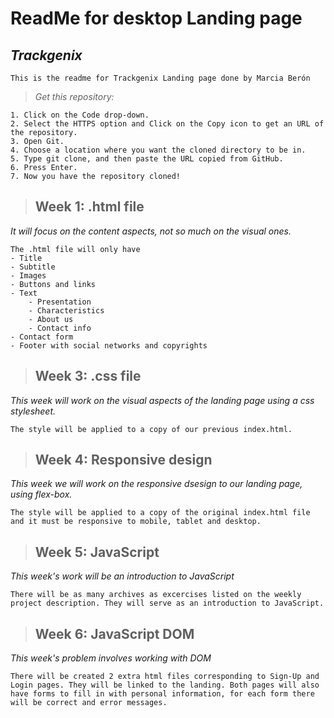 # ReadMe for desktop Landing page 
## _Trackgenix_

``` 
This is the readme for Trackgenix Landing page done by Marcia Berón 
```
>  _Get this repository:_
```
1. Click on the Code drop-down.
2. Select the HTTPS option and Click on the Copy icon to get an URL of the repository.
3. Open Git.
4. Choose a location where you want the cloned directory to be in.
5. Type git clone, and then paste the URL copied from GitHub.
6. Press Enter.
7. Now you have the repository cloned!
```
>## Week 1: .html file
_It will focus on the content aspects, not so much on the visual ones._

```
The .html file will only have
- Title
- Subtitle
- Images
- Buttons and links
- Text
    - Presentation
    - Characteristics
    - About us
    - Contact info
- Contact form
- Footer with social networks and copyrights
```

>## Week 3: .css file
_This week will work on the visual aspects of the landing page using a css stylesheet._ 

```
The style will be applied to a copy of our previous index.html.
```
>## Week 4: Responsive design
_This week we will work on the responsive dsesign to our landing page, using flex-box._
```
The style will be applied to a copy of the original index.html file and it must be responsive to mobile, tablet and desktop.
```
>## Week 5: JavaScript
_This week's work will be an introduction to JavaScript_
```
There will be as many archives as excercises listed on the weekly project description. They will serve as an introduction to JavaScript.
```
>## Week 6: JavaScript DOM
_This week's problem involves working with DOM_
```
There will be created 2 extra html files corresponding to Sign-Up and Login pages. They will be linked to the landing. Both pages will also have forms to fill in with personal information, for each form there will be correct and error messages. 